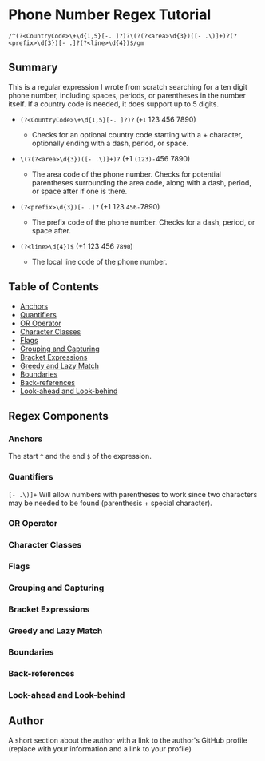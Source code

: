 # Phone Number Regex Tutorial
``````
/^(?<CountryCode>\+\d{1,5}[-. ]?)?\(?(?<area>\d{3})([- .\)]+)?(?<prefix>\d{3})[- .]?(?<line>\d{4})$/gm
``````
## Summary

This is a regular expression I wrote from scratch searching for a ten digit phone number, including spaces, periods, or parentheses in the number itself. If a country code is needed, it does support up to 5 digits.

 - `(?<CountryCode>\+\d{1,5}[-. ]?)?` (`+1` 123 456 7890)
    - Checks for an optional country code starting with a + character, optionally ending with a dash, period, or space.

 - `\(?(?<area>\d{3})([- .\)]+)?` (+1 `(123)-`456 7890)
    - The area code of the phone number. Checks for potential parentheses surrounding the area code, along with a dash, period, or space after if one is there.

 - `(?<prefix>\d{3})[- .]?` (+1 123 `456-`7890)
    - The prefix code of the phone number. Checks for a dash, period, or space after.

 - `(?<line>\d{4})$` (+1 123 456 `7890`)
    - The local line code of the phone number.

## Table of Contents

- [Anchors](#anchors)
- [Quantifiers](#quantifiers)
- [OR Operator](#or-operator)
- [Character Classes](#character-classes)
- [Flags](#flags)
- [Grouping and Capturing](#grouping-and-capturing)
- [Bracket Expressions](#bracket-expressions)
- [Greedy and Lazy Match](#greedy-and-lazy-match)
- [Boundaries](#boundaries)
- [Back-references](#back-references)
- [Look-ahead and Look-behind](#look-ahead-and-look-behind)

## Regex Components

### Anchors
The start `^` and the end `$` of the expression.

### Quantifiers
`[- .\)]+` Will allow numbers with parentheses to work since two characters may be needed to be found (parenthesis + special character).



### OR Operator

### Character Classes

### Flags

### Grouping and Capturing

### Bracket Expressions

### Greedy and Lazy Match

### Boundaries

### Back-references

### Look-ahead and Look-behind

## Author

A short section about the author with a link to the author's GitHub profile (replace with your information and a link to your profile)